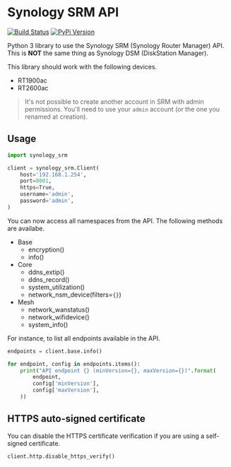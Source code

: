 # Synology SRM API

[![Build Status](https://travis-ci.org/aerialls/synology-srm.svg?branch=master)](https://travis-ci.org/aerialls/synology-srm)
[![PyPi Version](https://img.shields.io/pypi/v/synology-srm.svg)](https://pypi.org/project/synology-srm/)

Python 3 library to use the Synology SRM (Synology Router Manager) API. This is **NOT** the same thing as Synology DSM (DiskStation Manager).

This library should work with the following devices.

* RT1900ac
* RT2600ac

> It's not possible to create another account in SRM with admin permissions. You'll need to use your `admin` account (or the one you renamed at creation).

## Usage

```python
import synology_srm

client = synology_srm.Client(
    host='192.168.1.254',
    port=8001,
    https=True,
    username='admin',
    password='admin',
)
```

You can now access all namespaces from the API. The following methods are availabe.

* Base
  * encryption()
  * info()
* Core
  * ddns_extip()
  * ddns_record()
  * system_utilization()
  * network_nsm_device(filters=`{}`)
* Mesh
  * network_wanstatus()
  * network_wifidevice()
  * system_info()

For instance, to list all endpoints available in the API.

```python
endpoints = client.base.info()

for endpoint, config in endpoints.items():
    print("API endpoint {} (minVersion={}, maxVersion={})".format(
        endpoint,
        config['minVersion'],
        config['maxVersion'],
    ))
```

## HTTPS auto-signed certificate

You can disable the HTTPS certificate verification if you are using a self-signed certificate.

```python
client.http.disable_https_verify()
```
